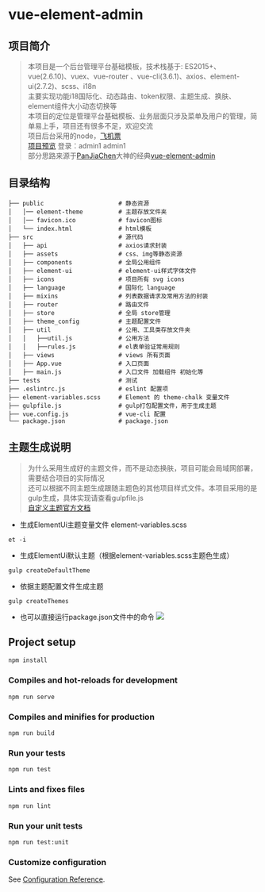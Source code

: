 # vue-element-admin
## 项目简介
>本项目是一个后台管理平台基础模板，技术栈基于: ES2015+、vue(2.6.10)、vuex、vue-router 、vue-cli(3.6.1)、axios、element-ui(2.7.2)、scss、i18n  
>主要实现功能i18国际化、动态路由、token权限、主题生成、换肤、element组件大小动态切换等  
>本项目的定位是管理平台基础模板、业务层面只涉及菜单及用户的管理，简单易上手，项目还有很多不足，欢迎交流  
>项目后台采用的node，[飞机票](https://github.com/bigbigsir/nodeJs)  
> [项目预览](http://60kg.top/dist)  登录：admin1 admin1  
> 部分思路来源于[PanJiaChen](https://github.com/PanJiaChen)大神的经典[vue-element-admin](https://github.com/PanJiaChen/vue-element-admin)

## 目录结构
```
├── public                     # 静态资源
│   │── element-theme          # 主题存放文件夹
│   │── favicon.ico            # favicon图标
│   └── index.html             # html模板
├── src                        # 源代码
│   ├── api                    # axios请求封装
│   ├── assets                 # css、img等静态资源
│   ├── components             # 全局公用组件
│   ├── element-ui             # element-ui样式字体文件
│   ├── icons                  # 项目所有 svg icons
│   ├── language               # 国际化 language
│   ├── mixins                 # 列表数据请求及常用方法的封装
│   ├── router                 # 路由文件
│   ├── store                  # 全局 store管理
│   ├── theme_config           # 主题配置文件
│   ├── util				   # 公用、工具类存放文件夹
│   │   ├──util.js             # 公用方法
│   │   ├──rules.js            # el表单验证常用规则
│   ├── views                  # views 所有页面
│   ├── App.vue                # 入口页面
│   ├── main.js                # 入口文件 加载组件 初始化等
├── tests                      # 测试
├── .eslintrc.js               # eslint 配置项
├── element-variables.scss     # Element 的 theme-chalk 变量文件
├── gulpfile.js                # gulp打包配置文件，用于生成主题
├── vue.config.js              # vue-cli 配置
└── package.json               # package.json
```
## 主题生成说明

> 为什么采用生成好的主题文件，而不是动态换肤，项目可能会局域网部署，需要结合项目的实际情况  
> 还可以根据不同主题生成跟随主题色的其他项目样式文件。本项目采用的是gulp生成，具体实现请查看gulpfile.js  
[自定义主题官方文档](http://element.eleme.io/#/zh-CN/component/custom-theme)  

- 生成ElementUi主题变量文件 element-variables.scss
```
et -i
```

- 生成ElementUi默认主题（根据element-variables.scss主题色生成）
```
gulp createDefaultTheme
```

- 依据主题配置文件生成主题
```
gulp createThemes
```

- 也可以直接运行package.json文件中的命令
![](https://i.imgur.com/Ko4gzmb.png)

## Project setup
```
npm install
```

### Compiles and hot-reloads for development
```
npm run serve
```

### Compiles and minifies for production
```
npm run build
```

### Run your tests
```
npm run test
```

### Lints and fixes files
```
npm run lint
```

### Run your unit tests
```
npm run test:unit
```

### Customize configuration
See [Configuration Reference](https://cli.vuejs.org/config/).
